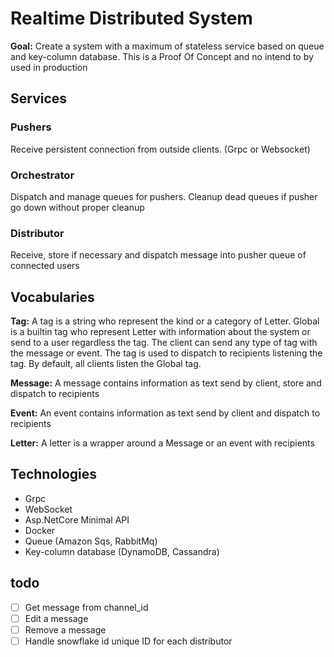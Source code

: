 # Realtime Distributed System

**Goal:** Create a system with a maximum of stateless service based on queue and key-column database. This is a Proof Of Concept and no intend to by used in production

## Services
### Pushers
Receive persistent connection from outside clients. (Grpc or Websocket)

### Orchestrator
Dispatch and manage queues for pushers. Cleanup dead queues if pusher go down without proper cleanup

### Distributor
Receive, store if necessary and dispatch message into pusher queue of connected users

## Vocabularies

**Tag:** A tag is a string who represent the kind or a category of Letter.
Global is a builtin tag who represent Letter with information about the system or send to a user regardless the tag.
The client can send any type of tag with the message or event. The tag is used to dispatch to recipients listening the tag.
By default, all clients listen the Global tag.

**Message:** A message contains information as text send by client, store and dispatch to recipients

**Event:** An event contains information as text send by client and dispatch to recipients

**Letter:** A letter is a wrapper around a Message or an event with recipients  

## Technologies
- Grpc
- WebSocket
- Asp.NetCore Minimal API
- Docker
- Queue (Amazon Sqs, RabbitMq)
- Key-column database (DynamoDB, Cassandra)

## todo
- [ ] Get message from channel_id
- [ ] Edit a message
- [ ] Remove a message
- [ ] Handle snowflake id unique ID for each distributor